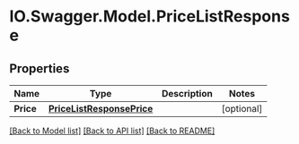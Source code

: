 # IO.Swagger.Model.PriceListResponse
## Properties

Name | Type | Description | Notes
------------ | ------------- | ------------- | -------------
**Price** | [**PriceListResponsePrice**](PriceListResponsePrice.md) |  | [optional] 

[[Back to Model list]](../README.md#documentation-for-models) [[Back to API list]](../README.md#documentation-for-api-endpoints) [[Back to README]](../README.md)

